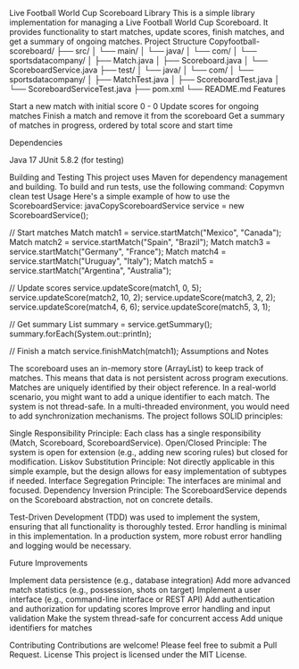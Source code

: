 Live Football World Cup Scoreboard Library
This is a simple library implementation for managing a Live Football World Cup Scoreboard. It provides functionality to start matches, update scores, finish matches, and get a summary of ongoing matches.
Project Structure
Copyfootball-scoreboard/
├── src/
│   └── main/
│       └── java/
│           └── com/
│               └── sportsdatacompany/
│                   ├── Match.java
│                   ├── Scoreboard.java
│                   └── ScoreboardService.java
├── test/
│   └── java/
│       └── com/
│           └── sportsdatacompany/
│               ├── MatchTest.java
│               ├── ScoreboardTest.java
│               └── ScoreboardServiceTest.java
├── pom.xml
└── README.md
Features

Start a new match with initial score 0 - 0
Update scores for ongoing matches
Finish a match and remove it from the scoreboard
Get a summary of matches in progress, ordered by total score and start time

Dependencies

Java 17
JUnit 5.8.2 (for testing)

Building and Testing
This project uses Maven for dependency management and building. To build and run tests, use the following command:
Copymvn clean test
Usage
Here's a simple example of how to use the ScoreboardService:
javaCopyScoreboardService service = new ScoreboardService();

// Start matches
Match match1 = service.startMatch("Mexico", "Canada");
Match match2 = service.startMatch("Spain", "Brazil");
Match match3 = service.startMatch("Germany", "France");
Match match4 = service.startMatch("Uruguay", "Italy");
Match match5 = service.startMatch("Argentina", "Australia");

// Update scores
service.updateScore(match1, 0, 5);
service.updateScore(match2, 10, 2);
service.updateScore(match3, 2, 2);
service.updateScore(match4, 6, 6);
service.updateScore(match5, 3, 1);

// Get summary
List<Match> summary = service.getSummary();
summary.forEach(System.out::println);

// Finish a match
service.finishMatch(match1);
Assumptions and Notes

The scoreboard uses an in-memory store (ArrayList) to keep track of matches. This means that data is not persistent across program executions.
Matches are uniquely identified by their object reference. In a real-world scenario, you might want to add a unique identifier to each match.
The system is not thread-safe. In a multi-threaded environment, you would need to add synchronization mechanisms.
The project follows SOLID principles:

Single Responsibility Principle: Each class has a single responsibility (Match, Scoreboard, ScoreboardService).
Open/Closed Principle: The system is open for extension (e.g., adding new scoring rules) but closed for modification.
Liskov Substitution Principle: Not directly applicable in this simple example, but the design allows for easy implementation of subtypes if needed.
Interface Segregation Principle: The interfaces are minimal and focused.
Dependency Inversion Principle: The ScoreboardService depends on the Scoreboard abstraction, not on concrete details.


Test-Driven Development (TDD) was used to implement the system, ensuring that all functionality is thoroughly tested.
Error handling is minimal in this implementation. In a production system, more robust error handling and logging would be necessary.

Future Improvements

Implement data persistence (e.g., database integration)
Add more advanced match statistics (e.g., possession, shots on target)
Implement a user interface (e.g., command-line interface or REST API)
Add authentication and authorization for updating scores
Improve error handling and input validation
Make the system thread-safe for concurrent access
Add unique identifiers for matches

Contributing
Contributions are welcome! Please feel free to submit a Pull Request.
License
This project is licensed under the MIT License.